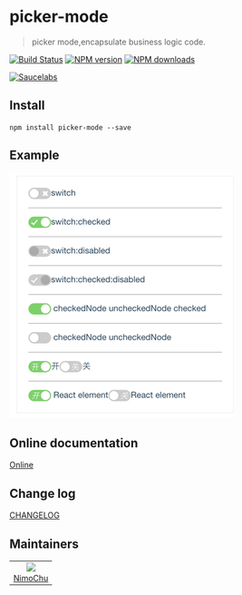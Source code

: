 # picker-mode

> picker mode,encapsulate business logic code.

[![Build Status](https://api.travis-ci.org/fast-flow/picker-mode.svg)](https://travis-ci.org/fast-flow/picker-mode)
[![NPM version](https://img.shields.io/npm/v/picker-mode.svg?style=flat)](https://npmjs.org/package/picker-mode)
[![NPM downloads](http://img.shields.io/npm/dm/picker-mode.svg?style=flat)](https://npmjs.org/package/picker-mode)

[![Saucelabs](https://saucelabs.com/browser-matrix/picker-mode.svg)](https://saucelabs.com/u/picker-mode)

## Install

```shell
npm install picker-mode --save
```

## Example

[![Preview](./example/preview.png)](http://fast-flow.github.io/picker-mode/example)

## Online documentation

[Online](http://fast-flow.github.io/picker-mode)

## Change log

[CHANGELOG](./CHANGELOG.md)


## Maintainers

<table>
  <tbody>
    <tr>
      <td align="center">
        <a href="https://github.com/nimojs"><img width="150 height="150" src="https://github.com/nimojs.png?s=150" /></a>
        <br>
        <a href="https://github.com/nimojs">NimoChu</a>
      </td>
    <tr>
  <tbody>
</table>
